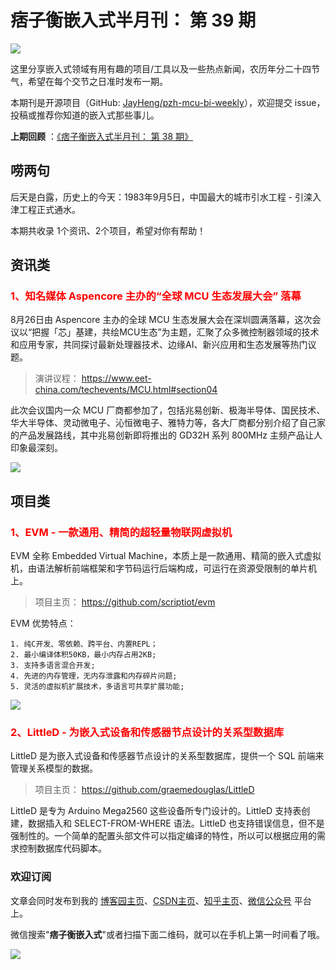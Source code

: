 # 痞子衡嵌入式半月刊： 第 39 期

![](http://henjay724.com/image/cnblogs/pzh_mcu_bi_weekly.PNG)

这里分享嵌入式领域有用有趣的项目/工具以及一些热点新闻，农历年分二十四节气，希望在每个交节之日准时发布一期。

本期刊是开源项目（GitHub: [JayHeng/pzh-mcu-bi-weekly](https://github.com/JayHeng/pzh-mcu-bi-weekly)），欢迎提交 issue，投稿或推荐你知道的嵌入式那些事儿。

**上期回顾** ：[《痞子衡嵌入式半月刊： 第 38 期》](https://www.cnblogs.com/henjay724/p/15173788.html)

## 唠两句

后天是白露，历史上的今天：1983年9月5日，中国最大的城市引水工程 - 引滦入津工程正式通水。

本期共收录 1个资讯、2个项目，希望对你有帮助！

## 资讯类

### <font color="red">1、知名媒体 Aspencore 主办的“全球 MCU 生态发展大会” 落幕</font>

8月26日由 Aspencore 主办的全球 MCU 生态发展大会在深圳圆满落幕，这次会议以“把握「芯」基建，共绘MCU生态”为主题，汇聚了众多微控制器领域的技术和应用专家，共同探讨最新处理器技术、边缘AI、新兴应用和生态发展等热门议题。

> 演讲议程： https://www.eet-china.com/techevents/MCU.html#section04

此次会议国内一众 MCU 厂商都参加了，包括兆易创新、极海半导体、国民技术、华大半导体、灵动微电子、沁恒微电子、雅特力等，各大厂商都分别介绍了自己家的产品发展路线，其中兆易创新即将推出的 GD32H 系列 800MHz 主频产品让人印象最深刻。  

![](http://henjay724.com/image/biweekly20210905/Aspencore-GD32H.PNG)

## 项目类

### <font color="red">1、EVM - 一款通用、精简的超轻量物联网虚拟机</font>

EVM 全称 Embedded Virtual Machine，本质上是一款通用、精简的嵌入式虚拟机，由语法解析前端框架和字节码运行后端构成，可运行在资源受限制的单片机上。

> 项目主页： https://github.com/scriptiot/evm

EVM 优势特点：

```text
1. 纯C开发、零依赖、跨平台、内置REPL；
2. 最小编译体积50KB，最小内存占用2KB;
3. 支持多语言混合开发;
4. 先进的内存管理，无内存泄露和内存碎片问题;
5. 灵活的虚拟机扩展技术，多语言可共享扩展功能;
```

![](http://henjay724.com/image/biweekly20210905/EVM.PNG)

### <font color="red">2、LittleD - 为嵌入式设备和传感器节点设计的关系型数据库</font>

LittleD 是为嵌入式设备和传感器节点设计的关系型数据库，提供一个 SQL 前端来管理关系模型的数据。

> 项目主页： https://github.com/graemedouglas/LittleD

LittleD 是专为 Arduino Mega2560 这些设备所专门设计的。LittleD 支持表创建，数据插入和 SELECT-FROM-WHERE 语法。LittleD 也支持错误信息，但不是强制性的。一个简单的配置头部文件可以指定编译的特性，所以可以根据应用的需求控制数据库代码脚本。

### 欢迎订阅

文章会同时发布到我的 [博客园主页](https://www.cnblogs.com/henjay724/)、[CSDN主页](https://blog.csdn.net/henjay724)、[知乎主页](https://www.zhihu.com/people/henjay724)、[微信公众号](http://weixin.sogou.com/weixin?type=1&query=痞子衡嵌入式) 平台上。

微信搜索"__痞子衡嵌入式__"或者扫描下面二维码，就可以在手机上第一时间看了哦。

![](http://henjay724.com/image/github/pzhMcu_qrcode_258x258.jpg)

